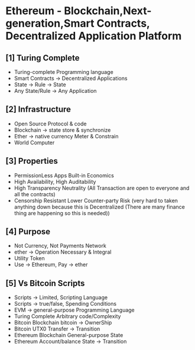 # Ethereum - Blockchain,Next-generation,Smart Contracts, Decentralized Application Platform

## [1] Turing Complete
   - Turing-complete Programming language
   - Smart Contracts -> Decentralized Applications
   - State -> Rule -> State
   - Any State/Rule -> Any Application

## [2] Infrastructure 
   - Open Source Protocol & code
   - Blockchain -> state store & synchronize
   - Ether -> native currency Meter & Constrain
   - World Computer 
  
## [3] Properties
   - PermissionLess Apps Built-in Economics
   - High Availability, High Auditability
   - High Transparency Neutrality (All Transaction are open to everyone and all the contracts) 
   - Censorship Resistant Lower Counter-party Risk (very hard to taken anything down because this is Decentralized (There are many finance thing are happening so this is needed))

## [4] Purpose
   - Not Currency, Not Payments Network
   - ether -> Operation Necessary & Integral
   - Utility Token
   - Use -> Ethereum, Pay -> ether

## [5] Vs Bitcoin Scripts
   - Scripts -> Limited, Scripting Language
   - Scripts -> true/false, Spending Conditions
   - EVM -> general-purpose Programming Language
   - Turing Complete Arbitrary code/Complexity
   - Bitcoin Blockchain bitcoin -> OwnerShip
   - Bitcoin UTX0 Transfer -> Transition
   - Ethereum Blockchain General-purpose State
   - Ethereum Account/balance State -> Transition
